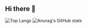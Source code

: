 ## Hi there 👋
![Top Langs](https://github-readme-stats.vercel.app/api/top-langs/?username=Goncalo24&layout=compact)
![Anurag's GitHub stats](https://github-readme-stats.vercel.app/api?username=Goncalo24&show=reviews,discussions_started,discussions_answered,prs_merged,prs_merged_percentage)

<!--
**Goncalo24/Goncalo24** is a ✨ _special_ ✨ repository because its `README.md` (this file) appears on your GitHub profile.

Here are some ideas to get you started:

- 🔭 I’m currently working on ...
- 🌱 I’m currently learning ...
- 👯 I’m looking to collaborate on ...
- 🤔 I’m looking for help with ...
- 💬 Ask me about ...
- 📫 How to reach me: ...
- 😄 Pronouns: ...
- ⚡ Fun fact: ...
-->
